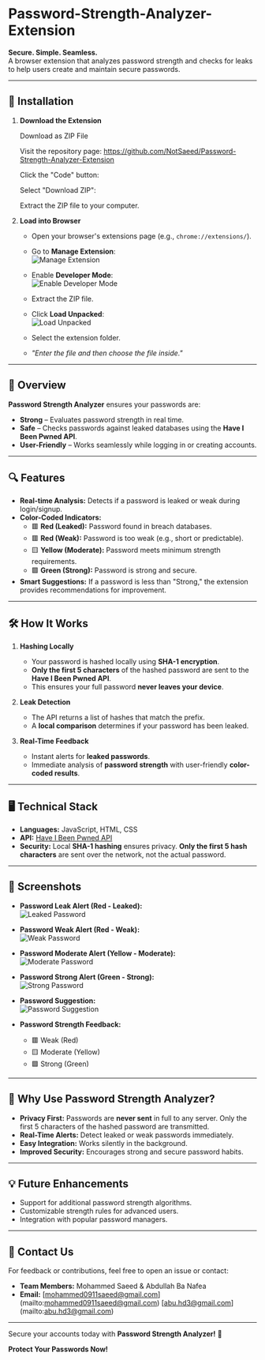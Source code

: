 # Password-Strength-Analyzer-Extension

**Secure. Simple. Seamless.**  
A browser extension that analyzes password strength and checks for leaks to help users create and maintain secure passwords.

---

## 🚀 **Installation**

1. **Download the Extension**
   
      Download as ZIP File
      
      Visit the repository page:
      https://github.com/NotSaeed/Password-Strength-Analyzer-Extension
      
      Click the "Code" button:
      
      Select "Download ZIP":
      
      Extract the ZIP file to your computer.

3. **Load into Browser**  

   - Open your browser's extensions page (e.g., `chrome://extensions/`).
   - Go to **Manage Extension**:  
     ![Manage Extension](https://github.com/user-attachments/assets/16143710-97f0-447b-b38f-c6a5e74b276d)  

   - Enable **Developer Mode**:  
     ![Enable Developer Mode](https://github.com/user-attachments/assets/ae973fa1-797a-49b4-baf6-4b48cc61f025)  

   - Extract the ZIP file.

   - Click **Load Unpacked**:  
     ![Load Unpacked](https://github.com/user-attachments/assets/09edb5e0-1df0-43e4-be7b-478abaa2fc55)  

   - Select the extension folder.  

   - *"Enter the file and then choose the file inside."*

---

## 📜 **Overview**

**Password Strength Analyzer** ensures your passwords are:  

- **Strong** – Evaluates password strength in real time.  
- **Safe** – Checks passwords against leaked databases using the **Have I Been Pwned API**.  
- **User-Friendly** – Works seamlessly while logging in or creating accounts.  

---

## 🔍 **Features**

- **Real-time Analysis:** Detects if a password is leaked or weak during login/signup.  
- **Color-Coded Indicators:**  
    - 🟥 **Red (Leaked):** Password found in breach databases.  
    - 🟥 **Red (Weak):** Password is too weak (e.g., short or predictable).  
    - 🟨 **Yellow (Moderate):** Password meets minimum strength requirements.  
    - 🟩 **Green (Strong):** Password is strong and secure.  
- **Smart Suggestions:** If a password is less than "Strong," the extension provides recommendations for improvement.  

---

## 🛠️ **How It Works**

1. **Hashing Locally**  
   - Your password is hashed locally using **SHA-1 encryption**.  
   - **Only the first 5 characters** of the hashed password are sent to the **Have I Been Pwned API**.  
   - This ensures your full password **never leaves your device**.  

2. **Leak Detection**  
   - The API returns a list of hashes that match the prefix.  
   - A **local comparison** determines if your password has been leaked.  

3. **Real-Time Feedback**  
   - Instant alerts for **leaked passwords**.  
   - Immediate analysis of **password strength** with user-friendly **color-coded results**.  

---

## 🖥️ **Technical Stack**

- **Languages:** JavaScript, HTML, CSS  
- **API:** [Have I Been Pwned API](https://haveibeenpwned.com)  
- **Security:** Local **SHA-1 hashing** ensures privacy. **Only the first 5 hash characters** are sent over the network, not the actual password.  

---

## 📸 **Screenshots**

- **Password Leak Alert (Red - Leaked):**  
  ![Leaked Password](https://github.com/user-attachments/assets/ac4af68b-7c0d-4f27-a929-87f866babe83)  

- **Password Weak Alert (Red - Weak):**  
  ![Weak Password](https://github.com/user-attachments/assets/bd5bb0a0-d032-4424-b651-2c0bf80eff43)  

- **Password Moderate Alert (Yellow - Moderate):**  
  ![Moderate Password](https://github.com/user-attachments/assets/2e620324-b588-4bf1-b45e-95b1a0664954)  

- **Password Strong Alert (Green - Strong):**  
  ![Strong Password](https://github.com/user-attachments/assets/153eb16c-393a-48d8-bd82-3c2aa4250786)  

- **Password Suggestion:**  
  ![Password Suggestion](https://github.com/user-attachments/assets/5b6c1016-4a98-4309-9425-c81278857e8f)  

- **Password Strength Feedback:**  
    - 🟥 Weak (Red)  
    - 🟨 Moderate (Yellow)  
    - 🟩 Strong (Green)  

---

## 🌟 **Why Use Password Strength Analyzer?**

- **Privacy First:** Passwords are **never sent** in full to any server. Only the first 5 characters of the hashed password are transmitted.  
- **Real-Time Alerts:** Detect leaked or weak passwords immediately.  
- **Easy Integration:** Works silently in the background.  
- **Improved Security:** Encourages strong and secure password habits.  

---

## 💡 **Future Enhancements**

- Support for additional password strength algorithms.  
- Customizable strength rules for advanced users.  
- Integration with popular password managers.  

---

## 📧 **Contact Us**

For feedback or contributions, feel free to open an issue or contact:  

- **Team Members:** Mohammed Saeed & Abdullah Ba Nafea  
- **Email:** [mohammed0911saeed@gmail.com] (mailto:mohammed0911saeed@gmail.com)
             [abu.hd3@gmail.com] (mailto:abu.hd3@gmail.com)

---

Secure your accounts today with **Password Strength Analyzer!** 🚀  

**Protect Your Passwords Now!**
